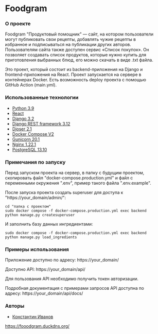 # Foodgram

### О проекте

Foodgram "Продуктовый помощник" — сайт, на котором пользователи могут 
публиковать свои рецепты, добавлять чужие рецепты в избранное и подписываться 
на публикации других авторов. Пользователям сайта также доступен сервис 
«Список покупок». Он позволяет создавать список продуктов, которые нужно купить для 
приготовления выбранных блюд, его можно скачать в виде .txt файла.

Это проект, который состоит из backend-приложения на Django 
и frontend-приложения на React. Проект запускается на сервере в контейнерах
Docker. Есть возможность deploy проекта с помощью GitHub Action (main.yml).

### Использованные технологии

* [Python 3.9](https://www.python.org/)
* [React](https://react.dev/)
* [Django 3.2](https://www.djangoproject.com/)
* [Django REST framework 3.12](https://www.django-rest-framework.org/)
* [Djoser 2.1](https://djoser.readthedocs.io/en/latest/getting_started.html)
* [Docker Compose V2](https://docs.docker.com/compose/)
* [Gunicorn 20.1](https://docs.gunicorn.org/en/stable/)
* [Nginx 1.22.1](https://nginx.org/ru/docs/)
* [PostgreSQL 13.10](https://www.postgresql.org/docs/)

### Примечания по запуску

Перед запуском проекта на сервер, в папку с будущим проектом, скопировать 
файл "docker-compose.production.yml" и файл с переменными окружения ".env", 
пример такого файла ".env.example".

После запуска проекта создать superuser для доступа к "https://your_domain/admin/":
```
cd "папка с проектом"
sudo docker compose -f docker-compose.production.yml exec backend python manage.py createsuperuser
```
И заполнить базу данных ингредиентами:
```
sudo docker compose -f docker-compose.production.yml exec backend python manage.py load_ingredients
```

### Примеры использования

Приложение доступно по адресу: https://your_domain/

Доступно API: https://your_domain/api/

Для пользования API необходимо получить токен авторизации.

Подробная документация с примерами запросов API доступна по адресу: https://your_domain/api/docs/

### Авторы

* [Константин Иванов](https://github.com/kiv-i)


https://fooodgram.duckdns.org/
